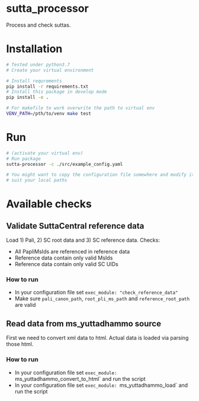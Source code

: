# sutta_processor

Process and check suttas.

# Installation

```bash
# Tested under python3.7
# Create your virtual environment

# Install requrements
pip install -r requirements.txt
# Install this package in develop mode
pip install -e .

# For makefile to work overwrite the path to virtual env
VENV_PATH=/pth/to/venv make test
```

# Run
```bash
# (activate your virtual env)
# Run package
sutta-processor -c ./src/example_config.yaml

# You might want to copy the configuration file somewhere and modify it to
# suit your local paths
```

# Available checks
## Validate SuttaCentral reference data
Load 1) Pali, 2) SC root data and 3) SC reference data. Checks:
* All PapliMsIds are referenced in reference data
* Reference data contain only valid MsIds
* Reference data contain only valid SC UIDs
### How to run
* In your configuration file set `exec_module: "check_reference_data"`
* Make sure `pali_canon_path`, `root_pli_ms_path` and `reference_root_path` are valid


## Read data from ms_yuttadhammo source
First we need to convert xml data to html. Actual data is loaded via parsing those html.
### How to run
* In your configuration file set `exec_module: `ms_yuttadhammo_convert_to_html` and run the script
* In your configuration file set `exec_module: `ms_yuttadhammo_load` and run the script
